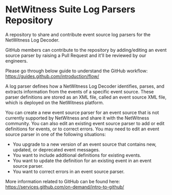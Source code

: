 # NetWitness Suite Log Parsers Repository

A repository to share and contribute event source log parsers for the NetWitness Log Decoder.

GitHub members can contribute to the repository by adding/editing an event source parser by raising a Pull Request and it'll be reviewed by our engineers. 

Please go through below guide to understand the GitHub workflow:
https://guides.github.com/introduction/flow/

A log parser defines how a NetWitness Log Decoder identifies, parses, and extracts information from the events of a specific event source. These parser definitions are stored as an XML file, called an event source XML file, which is deployed on the NetWitness platform.

You can create a new event source parser for an event source that is not currently supported by NetWitness and share it with the NetWitness community. You can also edit an existing event source parser to add or edit definitions for events, or to correct errors. You may need to edit an event source parser in one of the following situations:

- You upgrade to a new version of an event source that contains new, updated, or deprecated
event messages.
- You want to include additional definitions for existing events.
- You want to update the definition for an existing event in an event source parser.
- You want to correct errors in an event source parser.

More information related to GitHub can be found here:
https://services.github.com/on-demand/intro-to-github/

